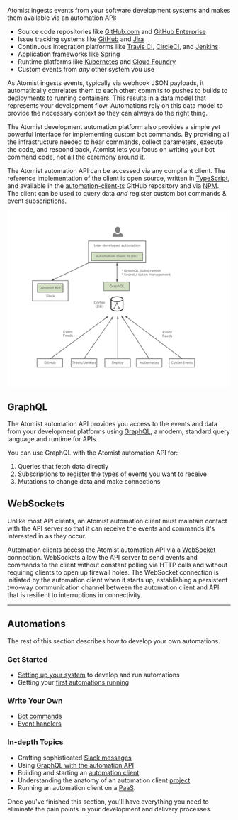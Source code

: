 Atomist ingests events from your software development systems
and makes them available via an automation API:

-   Source code repositories like [GitHub.com][gh]
    and [GitHub Enterprise][ghe]
-   Issue tracking systems like [GitHub][gh-issues] and [Jira][jira]
-   Continuous integration platforms
    like [Travis CI][travis], [CircleCI][circle],
    and [Jenkins][jenkins]
-   Application frameworks like [Spring][spring]
-   Runtime platforms like [Kubernetes][k8] and [Cloud Foundry][cf]
-   Custom events from _any_ other system you use

As Atomist ingests events, typically via webhook JSON payloads, it automatically
correlates them to each other: commits to pushes to builds to deployments to running
containers. This results in a data model that represents your development flow.
Automations rely on this data model to provide the necessary context so they can always
do the right thing.

The Atomist development automation platform also provides a simple yet
powerful interface for implementing custom bot commands.  By providing
all the infrastructure needed to hear commands, collect parameters,
execute the code, and respond back, Atomist lets you focus on writing
your bot command code, not all the ceremony around it.

The Atomist automation API can be accessed via any compliant client.
The reference implementation of the client is open source, written
in [TypeScript][ts], and available in
the [automation-client-ts][client-ts] GitHub repository and
via [NPM][aac].  The client can be used to query data _and_ register
custom bot commands & event subscriptions.

[gh]: https://github.com (GitHub.com)
[ghe]: https://enterprise.github.com/home (GitHub Enterprise)
[gh-issues]: https://guides.github.com/features/issues/ (Mastering GitHub Issues)
[jira]: https://www.atlassian.com/software/jira (Jira)
[travis]: https://travis-ci.org (Travis CI)
[circle]: https://circleci.com (CircleCI)
[jenkins]: https://jenkins.io/ (Jenkins)
[spring]: https://spring.io/ (Spring)
[k8]: https://kubernetes.io/ (Kubernetes)
[cf]: https://www.cloudfoundry.org/ (Cloud Foundry)
[ts]: https://www.typescriptlang.org/ (TypeScript)
[client-ts]: https://github.com/atomist/automation-client-ts (Atomist Automation Client - TypeScript)
[aac]: https://www.npmjs.com/package/@atomist/automation-client (Atomist Automation Client Node Module)


![Atomist Development Automation Platform Architecture](img/atomist-architecture.png)

## GraphQL

The Atomist automation API provides you access to the events and data
from your development platforms using [GraphQL][graphql], a modern,
standard query language and runtime for APIs.

You can use GraphQL with the Atomist automation API for:

1.  Queries that fetch data directly
2.  Subscriptions to register the types of events you want to receive
3.  Mutations to change data and make connections

[graphql]: http://graphql.org/ (GraphQL)

## WebSockets

Unlike most API clients, an Atomist automation client must maintain contact
with the API server so that it can receive the events and commands it's
interested in as they occur.

Automation clients access the Atomist automation API
via a [WebSocket][ws] connection. WebSockets allow the API server to send events and
commands to the client without constant polling via HTTP
calls and without requiring clients to open up firewall holes. The WebSocket
connection is initiated by the automation client when it starts up,
establishing a persistent two-way communication channel between the
automation client and API that is resilient to interruptions in connectivity.

[ws]: https://en.wikipedia.org/wiki/WebSocket (WebSocket)

---

## Automations

The rest of this section describes how to develop your own
automations.

### Get Started

-   [Setting up your system][prereq] to develop and run
    automations
-   Getting your [first automations running][quick]

### Write Your Own

-   [Bot commands][command]
-   [Event handlers][event]

### In-depth Topics

-   Crafting sophisticated [Slack messages][slack]
-   Using [GraphQL with the automation API][graphql-api]
-   Building and starting an [automation client][client]
-   Understanding the anatomy of an automation client [project][]
-   Running an automation client on a [PaaS][paas].

Once you've finished this section, you'll have everything
you need to eliminate the pain points in your development and delivery
processes.

[prereq]: prerequisites.md (Atomist Automation Prerequisites)
[quick]: quick-start.md (Atomist Automation Quick Start)
[command]: commands.md (Atomist Automation Command Handlers)
[event]: events.md (Atomist Automation Event Handlers)
[slack]: slack.md (Atomist Automation Slack Messages)
[graphql-api]: graphql.md (Atomist Automation GraphQL)
[client]: client.md (Atomist Automation Client)
[project]: project.md (Atomist Automation Client Project)
[paas]: paas.md (Atomiat Automation Client on PaaS)

